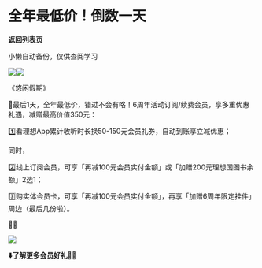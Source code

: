 # 全年最低价！倒数一天

[**返回列表页**](/gzh/看理想)

小懒自动备份，仅供查阅学习

![](https://mmbiz.qpic.cn/mmbiz_png/aP7vrTpXJxRA0ViaNRqia18YGj5LgX4VSibTFXfBlkXZakYUA8yBkEQYYmpmDmxH0IZyeY4oUcOiabiaj1PywxF6StQ/640?wx_fmt=png)![](https://mmbiz.qpic.cn/mmbiz_jpg/aP7vrTpXJxSZxiaendzsyDWicPHCiaiccUDIad0Biavt59pId5vVw5ZNZLmfD4AxzPhicnTb7hlEKCibdgJUaRnkY3esQ/640?wx_fmt=jpeg)

《悠闲假期》

  

🔔最后1天，全年最低价，错过不会有咯！6周年活动订阅/续费会员，享多重优惠礼遇，减赠最高价值350元：

  

1️⃣看理想App累计收听时长换50-150元会员礼券，自动到账享立减优惠；

  

同时，

  

2️⃣线上订阅会员，可享「再减100元会员实付金额」或「加赠200元理想国图书余额」2选1；

  

3️⃣购实体会员卡，可享「再减100元会员实付金额」，再享「加赠6周年限定挂件」周边（最后几份啦）。  

  

🎠💝  

![](https://mmbiz.qpic.cn/mmbiz_jpg/aP7vrTpXJxSZxiaendzsyDWicPHCiaiccUDINhNgvsicsxStekUcWzicZCs6ibquax4XxmYXjbrqpUQ6XOM407QTAERbA/640?wx_fmt=jpeg&from;=appmsg)

  

**⬇️了解更多会员好礼👀🎁**

